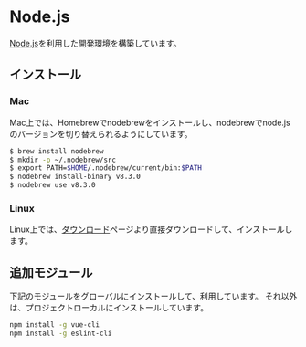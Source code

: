 # Node.js

[Node.js](https://nodejs.org/ja/)を利用した開発環境を構築しています。

## インストール

### Mac

Mac上では、Homebrewでnodebrewをインストールし、nodebrewでnode.jsのバージョンを切り替えられるようにしています。

``` bash
$ brew install nodebrew
$ mkdir -p ~/.nodebrew/src
$ export PATH=$HOME/.nodebrew/current/bin:$PATH
$ nodebrew install-binary v8.3.0
$ nodebrew use v8.3.0
```

### Linux

Linux上では、[ダウンロード](https://nodejs.org/ja/download/current/)ページより直接ダウンロードして、インストールします。

## 追加モジュール

下記のモジュールをグローバルにインストールして、利用しています。
それ以外は、プロジェクトローカルにインストールしています。

``` bash
npm install -g vue-cli
npm install -g eslint-cli
```
